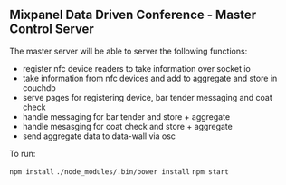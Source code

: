 Mixpanel Data Driven Conference - Master Control Server
-------------------------------------------------------

The master server will be able to server the following functions:

  * register nfc device readers to take information over socket io
  * take information from nfc devices and add to aggregate and store in couchdb
  * serve pages for registering device, bar tender messaging and coat check
  * handle messaging for bar tender and store + aggregate
  * handle mesasging for coat check and store + aggregate
  * send aggregate data to data-wall via osc

To run:

  `npm install`
  `./node_modules/.bin/bower install`
  `npm start`
